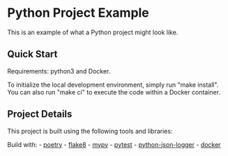 # Python Project Example

This is an example of what a Python project might look like.

## Quick Start

Requirements: python3 and Docker.

To initialize the local development environment, simply run "make install". You can also run "make ci" to execute the code within a Docker container.

## Project Details

This project is built using the following tools and libraries:

Build with:
    - [poetry](https://python-poetry.org)
    - [flake8](https://flake8.pycqa.org/en/latest/)
    - [mypy](https://mypy-lang.org/)
    - [pytest](https://docs.pytest.org/en/7.4.x/)
    - [python-json-logger](https://pypi.org/project/python-json-logger/)
    - [docker](https://docs.docker.com/)